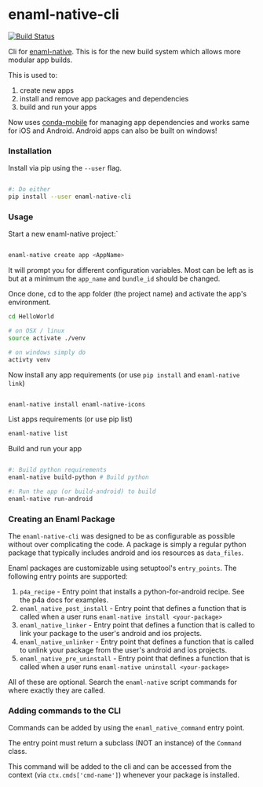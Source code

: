 # enaml-native-cli

[![Build Status](https://travis-ci.org/codelv/enaml-native-cli.svg?branch=master)](https://travis-ci.org/codelv/enaml-native-cli)

Cli for [enaml-native](https://github.com/codelv/enaml-native). This is for the new build 
system which allows more modular app builds.
 
This is used to:
 
 1. create new apps
 2. install and remove app packages and dependencies
 3. build and run your apps 

Now uses [conda-mobile](https://github.com/codelv/conda-mobile) for managing app 
dependencies and works same for iOS and Android. Android apps can also be built 
on windows!
 
 
### Installation

Install via pip using the `--user` flag. 

```bash 

#: Do either
pip install --user enaml-native-cli


```


### Usage

Start a new enaml-native project:`

```bash 

enaml-native create app <AppName>

```

It will prompt you for different configuration variables. Most can be left
as is but at a minimum the `app_name` and `bundle_id` should be changed.

Once done, cd to the app folder (the project name) and activate the app's 
environment.

```bash 
cd HelloWorld

# on OSX / linux
source activate ./venv

# on windows simply do
activty venv

```

Now install any app requirements (or use `pip install` and `enaml-native link`)

```bash

enaml-native install enaml-native-icons

```

List apps requirements (or use pip list)

```bash
enaml-native list
```

Build and run your app

```bash

#: Build python requirements
enaml-native build-python # Build python

#: Run the app (or build-android) to build
enaml-native run-android

```



### Creating an Enaml Package

The `enaml-native-cli` was designed to be as configurable as 
possible without over complicating the code. A package is simply a regular
python package that typically includes android and ios resources as `data_files`.

Enaml packages are customizable using setuptool's `entry_points`. The following
entry points are supported:

1. `p4a_recipe` - Entry point that installs a python-for-android recipe. See the p4a docs for examples.
2. `enaml_native_post_install` - Entry point that defines a function that is called when a user runs `enaml-native install <your-package>`
3. `enaml_native_linker` - Entry point that defines a function that is called to link your package to the user's android and ios projects.
4. `enaml_native_unlinker` - Entry point that defines a function that is called to unlink your package from the user's android and ios projects.
5. `enaml_native_pre_uninstall` - Entry point that defines a function that is called when a user runs `enaml-native uninstall <your-package>`

All of these are optional. Search the `enaml-native` script commands for where exactly they are called.


### Adding commands to the CLI

Commands can be added by using the `enaml_native_command` entry point. 

The entry point must return a subclass (NOT an instance) of the `Command` class. 

This command will be added to the cli and can be accessed from the context (via `ctx.cmds['cmd-name']`) 
whenever your package is installed.
 
